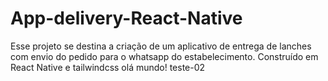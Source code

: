 # App-delivery-React-Native
Esse projeto se destina a criação de um aplicativo de entrega de lanches com envio do pedido para o whatsapp do estabelecimento. Construído em React Native e tailwindcss
olá mundo!
teste-02
